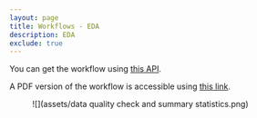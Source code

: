 ```yaml
---
layout: page
title: Workflows - EDA
description: EDA
exclude: true
---
```



You can get the workflow using [this API]({{site.base_url}}/api/workflows/data-quality-and-summary.json).

A PDF version of the workflow is accessible using [this link](assets/data-quality-check-and-summary-statistics.pdf).

<figure markdown="1">
![](assets/data quality check and summary statistics.png)
</figure>